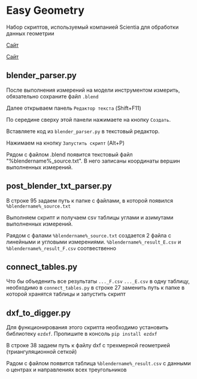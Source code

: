 # Easy Geometry
Набор скриптов, используемый компанией Scientia для обработки данных геометрии

[Сайт](https://scientia.ru)

[Сайт](https://scientia_ru.t.me/)

## blender_parser.py
После выполнения измерений на модели инструментом измерить, обязательно сохраните файл `.blend`

Далее открываем панель `Редактор текста` (Shift+F11)

По середине сверху этой панели нажимаете на кнопку `Создать`.

Вставляете код из `blender_parser.py` в текстовый редактор.

Нажимаем на кнопку `Запустить скрипт` (Alt+P)

Рядом с файлом .blend появится текстовый файл "%blendername%_source.txt". В него записаны координаты вершин выполненных измерений.

## post_blender_txt_parser.py
В строке 95 задаем путь к папке с файлами, в которой появился `%blendername%_source.txt`

Выполняем скрипт и получаем csv таблицы углами и азимутами выполненных измерений.

Раядом с фалами `%blendername%_source.txt` cоздается 2 файла с линейными и угловыми измерениями. `%blendername%_result_E.csv` и `%blendername%_result_F.csv` соотвественно

## connect_tables.py
Что бы объеденить все результаты `..._F.csv` `..._E.csv` в одну таблицу, необходимо в `connect_tables.py` в строке 27 заменить путь к папке в которой хранятся таблицы и запустить скрипт 

## dxf_to_digger.py
Для функционирования этого скрипта необходимо установить библиотеку `ezdxf`.
Пропишите в консоль `pip install ezdxf`

В строке 38 задаем путь к файлу dxf с трехмерной геометрией (триангуляционной сеткой)

Радом с файлом появится таблица `%blendername%_result.csv` с данными о центрах и направлениях всех треугольников

